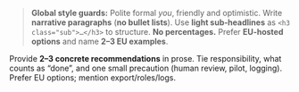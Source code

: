 > **Global style guards:** Polite formal *you*, friendly and optimistic. Write **narrative paragraphs** (**no bullet lists**).
> Use **light sub‑headlines** as `<h3 class="sub">…</h3>` to structure. **No percentages.** Prefer **EU‑hosted options** and name **2–3 EU examples**.

Provide **2–3 concrete recommendations** in prose. Tie responsibility, what counts as “done”, and one small precaution (human review, pilot, logging).
Prefer EU options; mention export/roles/logs.
